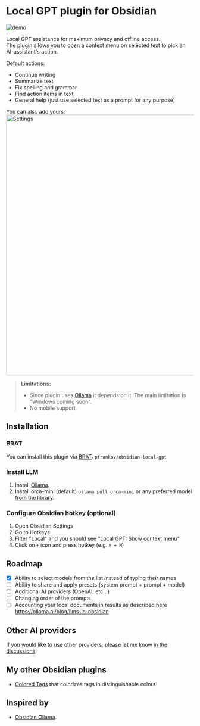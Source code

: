 # Local GPT plugin for Obsidian

![demo](https://github.com/pfrankov/obsidian-local-gpt/assets/584632/7618bed7-57e4-417e-82e4-5172fba1995b)

Local GPT assistance for maximum privacy and offline access.  
The plugin allows you to open a context menu on selected text to pick an AI-assistant's action.

Default actions:
- Continue writing
- Summarize text
- Fix spelling and grammar
- Find action items in text
- General help (just use selected text as a prompt for any purpose)

You can also add yours:  
<img width="700" alt="Settings" src="https://github.com/pfrankov/obsidian-local-gpt/assets/584632/66091fde-29b3-46ae-9321-fdd8485ad2eb">

>**Limitations:**
>- Since plugin uses [Ollama](https://ollama.ai/) it depends on it. The main limitation is "Windows coming soon".
>- No mobile support.


## Installation

### BRAT
You can install this plugin via [BRAT](https://obsidian.md/plugins?id=obsidian42-brat): `pfrankov/obsidian-local-gpt`

### Install LLM
1. Install [Ollama](https://ollama.ai/).
2. Install orca-mini (default) `ollama pull orca-mini` or any preferred model [from the library](https://ollama.ai/library).

### Configure Obsidian hotkey (optional)
1. Open Obsidian Settings
2. Go to Hotkeys
3. Filter "Local" and you should see "Local GPT: Show context menu"
4. Click on `+` icon and press hotkey (e.g. `⌘ + M`)

## Roadmap
- [x] Ability to select models from the list instead of typing their names
- [ ] Ability to share and apply presets (system prompt + prompt + model)
- [ ] Additional AI providers (OpenAI, etc...)
- [ ] Changing order of the prompts
- [ ] Accounting your local documents in results as described here https://ollama.ai/blog/llms-in-obsidian

## Other AI providers
If you would like to use other providers, please let me know [in the discussions](https://github.com/pfrankov/obsidian-local-gpt/discussions/1).

## My other Obsidian plugins
- [Colored Tags](https://github.com/pfrankov/obsidian-colored-tags) that colorizes tags in distinguishable colors. 

## Inspired by
- [Obsidian Ollama](https://github.com/hinterdupfinger/obsidian-ollama).
